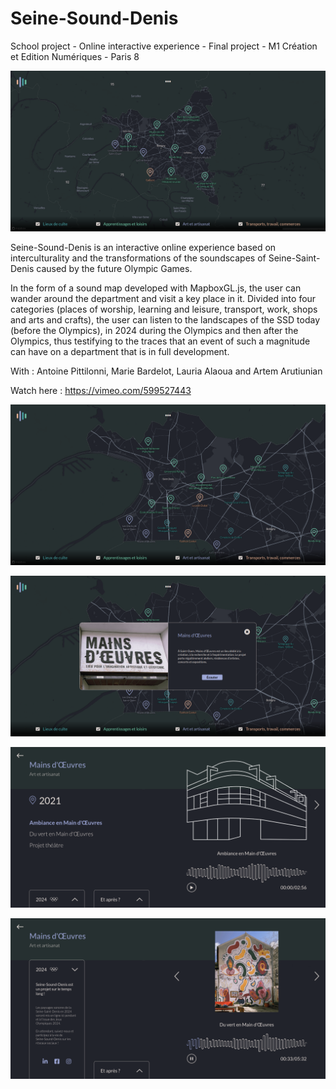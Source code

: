 # Seine-Sound-Denis

School project - Online interactive experience - Final project - M1 Création et Edition Numériques - Paris 8

![illu00](/src/assets/ScreenShots/0.png)

Seine-Sound-Denis is an interactive online experience based on interculturality and the transformations of the soundscapes of Seine-Saint-Denis caused by the future Olympic Games.	 

In the form of a sound map developed with MapboxGL.js, the user can wander around the department and visit a key place in it. Divided into four categories (places of worship, learning and leisure, transport, work, shops and arts and crafts), the user can listen to the landscapes of the SSD today (before the Olympics), in 2024 during the Olympics and then after the Olympics, thus testifying to the traces that an event of such a magnitude can have on a department that is in full development. 	  

With : Antoine Pittilonni, Marie Bardelot, Lauria Alaoua and Artem Arutiunian

Watch here : https://vimeo.com/599527443

![illu01](/src/assets/ScreenShots/1.png)

![illu02](/src/assets/ScreenShots/2.png)

![illu03](/src/assets/ScreenShots/3.png)

![illu04](/src/assets/ScreenShots/4.png)
